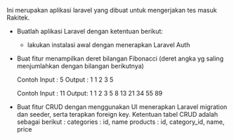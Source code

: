 Ini merupakan aplikasi laravel yang dibuat untuk mengerjakan tes masuk Rakitek.

* Buatlah aplikasi Laravel dengan ketentuan berikut:
	- lakukan instalasi awal dengan menerapkan Laravel Auth

* Buat fitur menampilkan deret bilangan Fibonacci (deret angka yg saling menjumlahkan dengan bilangan berikutnya)

	Contoh
	Input : 5
	Output : 1 1 2 3 5

	Contoh
	Input : 11
	Output: 1 1 2 3 5 8 13 21 34 55 89

* Buat fitur CRUD dengan menggunakan UI menerapkan Laravel migration dan seeder, serta terapkan foreign key. Ketentuan tabel CRUD adalah sebagai berikut :
categories : id, name
products : id, category_id, name, price
